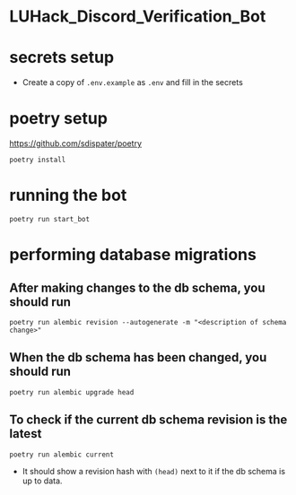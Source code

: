 # LUHack_Discord_Verification_Bot

# secrets setup

- Create a copy of `.env.example` as `.env` and fill in the secrets

# poetry setup

https://github.com/sdispater/poetry

`poetry install`

# running the bot

`poetry run start_bot`

# performing database migrations

## After making changes to the db schema, you should run

``` shell
poetry run alembic revision --autogenerate -m "<description of schema change>"
```

## When the db schema has been changed, you should run

``` shell
poetry run alembic upgrade head
```

## To check if the current db schema revision is the latest

``` shell
poetry run alembic current
```

- It should show a revision hash with `(head)` next to it if the db schema is up
  to data.
